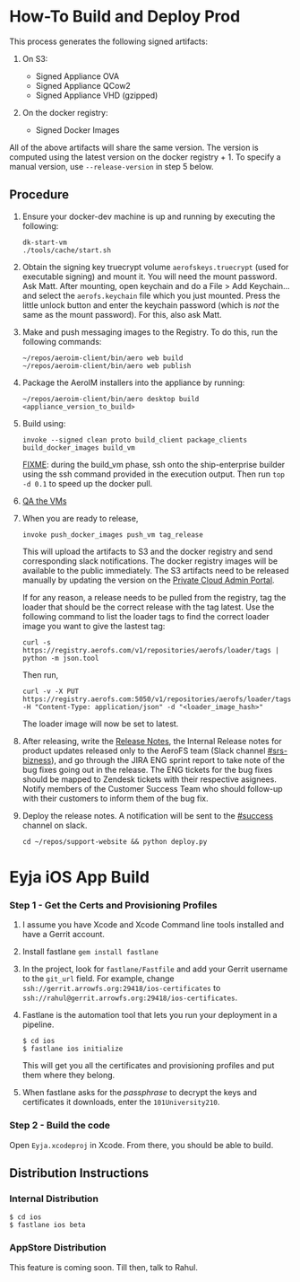 # How-To Build and Deploy Prod

This process generates the following signed artifacts:

1. On S3:

    - Signed Appliance OVA
    - Signed Appliance QCow2
    - Signed Appliance VHD (gzipped)

2. On the docker registry:

    - Signed Docker Images

All of the above artifacts will share the same version. The version is computed using the latest
version on the docker registry + 1. To specify a manual version, use `--release-version` in step 5
below.

## Procedure

1. Ensure your docker-dev machine is up and running by executing the following:

       dk-start-vm
       ./tools/cache/start.sh

2. Obtain the signing key truecrypt volume `aerofskeys.truecrypt` (used for executable signing) and
   mount it. You will need the mount password. Ask Matt. After mounting, open keychain and do a
   File > Add Keychain... and select the `aerofs.keychain` file which you just mounted. Press the
   little unlock button and enter the keychain password (which is _not_ the same as the mount
   password). For this, also ask Matt.

3. Make and push messaging images to the Registry. To do this, run the following commands:

       ~/repos/aeroim-client/bin/aero web build
       ~/repos/aeroim-client/bin/aero web publish

4. Package the AeroIM installers into the appliance by running:

       ~/repos/aeroim-client/bin/aero desktop build <appliance_version_to_build>

5. Build using:

       invoke --signed clean proto build_client package_clients build_docker_images build_vm

   [FIXME](https://aerofs.atlassian.net/browse/ENG-2455): during the build_vm phase, ssh onto the
   ship-enterprise builder using the ssh command provided in the execution output. Then run
   `top -d 0.1` to speed up the docker pull.

6. [QA the VMs](../testing/private-cloud-manual-test-plan.html)

7. When you are ready to release,

       invoke push_docker_images push_vm tag_release

   This will upload the artifacts to S3 and the docker registry and send corresponding slack
   notifications. The docker registry images will be available to the public immediately. The S3
   artifacts need to be released manually by updating the version on the [Private Cloud Admin
   Portal](http://enterprise.aerofs.com:8000/release).

   If for any reason, a release needs to be pulled from the registry, tag the loader that should be
   the correct release with the tag latest. Use the following command to list the loader tags to
   find the correct loader image you want to give the lastest tag:

       curl -s https://registry.aerofs.com/v1/repositories/aerofs/loader/tags | python -m json.tool

   Then run,

       curl -v -X PUT https://registry.aerofs.com:5050/v1/repositories/aerofs/loader/tags/latest -H "Content-Type: application/json" -d "<loader_image_hash>"

   The loader image will now be set to latest.

8. After releasing, write the [Release
   Notes](https://support.aerofs.com/hc/en-us/articles/201439644-AeroFS-Release-Notes), the
   Internal Release notes for product updates released only to the AeroFS team (Slack channel
   [#srs-bizness](https://aerofs.slack.com/messages/srs-bizness)), and go through the JIRA ENG
   sprint report to take note of the bug fixes going out in the release. The ENG tickets for the
   bug fixes should be mapped to Zendesk tickets with their respective asignees. Notify members of
   the Customer Success Team who should follow-up with their customers to inform them of the bug
   fix.

9. Deploy the release notes. A notification will be sent to the
   [#success](https://aerofs.slack.com/messages/success) channel on slack.

       cd ~/repos/support-website && python deploy.py
       

# Eyja iOS App Build


### Step 1 - Get the Certs and Provisioning Profiles

1. I assume you have Xcode and Xcode Command line tools installed and have a Gerrit
 account.
   
2. Install fastlane `gem install fastlane`
   
3. In the project, look for `fastlane/Fastfile` and add your Gerrit username to the 
`git_url` field. For example, change `ssh://gerrit.arrowfs.org:29418/ios-certificates`
to `ssh://rahul@gerrit.arrowfs.org:29418/ios-certificates`.
   
4. Fastlane is the automation tool that lets you run your deployment in a pipeline.
   
   ``` 
   $ cd ios
   $ fastlane ios initialize
   ```
   
   This will get you all the certificates and provisioning profiles and put them where
   they belong.
   
5. When fastlane asks for the *passphrase* to decrypt the keys and certificates it 
downloads, enter the `101University210`.

### Step 2 - Build the code

Open `Eyja.xcodeproj` in Xcode. From there, you should be able to build.


## Distribution Instructions

### Internal Distribution

``` 
$ cd ios
$ fastlane ios beta
```

### AppStore Distribution

This feature is coming soon. Till then, talk to Rahul.
